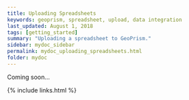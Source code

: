 ```yaml
---
title: Uploading Spreadsheets
keywords: geoprism, spreadsheet, upload, data integration
last_updated: August 1, 2018
tags: [getting_started]
summary: "Uploading a spreadsheet to GeoPrism."
sidebar: mydoc_sidebar
permalink: mydoc_uploading_spreadsheets.html
folder: mydoc
---
```


Coming soon...


{% include links.html %}
